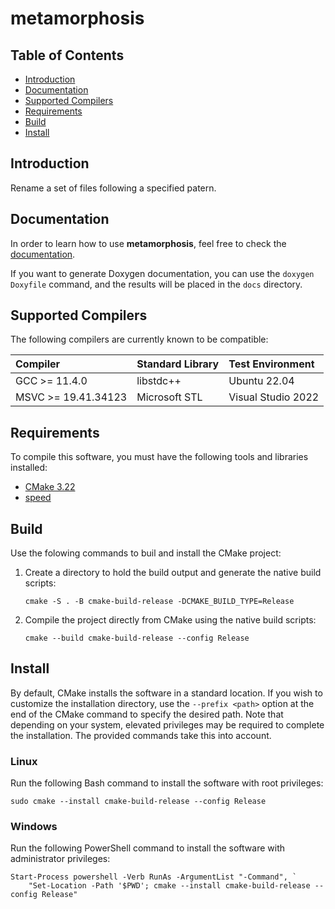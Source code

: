 # metamorphosis

## Table of Contents
- [Introduction](#introduction)
- [Documentation](#documentation)
- [Supported Compilers](#supported-compilers)
- [Requirements](#requirements)
- [Build](#build)
- [Install](#install)

## Introduction

Rename a set of files following a specified patern.

## Documentation

In order to learn how to use **metamorphosis**, feel free to check 
the [documentation](docs/index.md).

If you want to generate Doxygen documentation, you can use the `doxygen Doxyfile` command, and 
the results will be placed in the `docs` directory.

## Supported Compilers

The following compilers are currently known to be compatible:

| Compiler             | Standard Library | Test Environment   |
| :------------------- | :--------------- | :----------------- |
| GCC >= 11.4.0        | libstdc++        | Ubuntu 22.04       |
| MSVC >= 19.41.34123  | Microsoft STL    | Visual Studio 2022 |

## Requirements

To compile this software, you must have the following tools and libraries installed:
- [CMake 3.22](https://www.cmake.org/)
- [speed](https://github.com/killianvalverde/speed/tree/develop)

## Build

Use the folowing commands to buil and install the CMake project:

1. Create a directory to hold the build output and generate the native build scripts:

       cmake -S . -B cmake-build-release -DCMAKE_BUILD_TYPE=Release

2. Compile the project directly from CMake using the native build scripts:

       cmake --build cmake-build-release --config Release

## Install

By default, CMake installs the software in a standard location. If you wish to customize the 
installation directory, use the `--prefix <path>` option at the end of the CMake command to specify 
the desired path. Note that depending on your system, elevated privileges may be required to 
complete the installation. The provided commands take this into account.

### Linux

Run the following Bash command to install the software with root privileges:

    sudo cmake --install cmake-build-release --config Release

### Windows

Run the following PowerShell command to install the software with administrator privileges:

    Start-Process powershell -Verb RunAs -ArgumentList "-Command", `
        "Set-Location -Path '$PWD'; cmake --install cmake-build-release --config Release"
